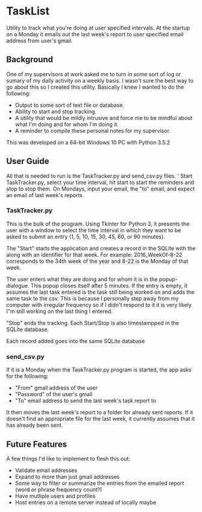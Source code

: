 # TaskList
Utility to track what you're doing at user specified intervals. At the startup on a Monday it emails out the last week's report to user specified email address from user's gmail.

## Background
One of my supervisors at work asked me to turn in some sort of log or sumary of my daily activity on a weekly basis. I wasn't sure the best way to go about this so I created this utility. Basically I knew I wanted to do the following:
* Output to some sort of text file or database.
* Ability to start and stop tracking.
* A utility that would be mildly intrusive and force me to be mindful about what I'm doing and for whom I'm doing it.
* A reminder to compile these personal notes for my supervisor. 

This was developed on a 64-bit Windows 10 PC with Python 3.5.2

## User Guide
All that is needed to run is the TaskTracker.py and send_csv.py files. 
'
Start TaskTracker.py, select your time interval, hit start to start the reminders and stop to stop them. On Mondays, input your email, the "to" email, and expect an email of last week's reports.

### TaskTracker.py
This is the bulk of the program. Using Tkinter for Python 3, it presents the user with a window to select the time interval in which they want to be asked to submit an entry (1, 5, 10, 15, 30, 45, 60, or 90 minutes). 

The "Start" starts the application and creates a record in the SQLite with the along with an identifier for that week. For example: 2016_WeekOf-8-22 corresponds to the 34th week of the year and 8-22 is the Monday of that week.

The user enters what they are doing and for whom it is in the popup-dialogue. This popup closes itself after 5 minutes. If the entry is empty, it assumes the last task entered is the task still being worked on and adds the same task to the csv. This is because I personally step away from my computer with irregular frequency so if I didn't respond to it it is very likely I"m still working on the last thing I entered.

"Stop" ends the tracking. Each Start/Stop is also timestampped in the SQLite database.

Each record added goes into the same SQLite database
### send_csv.py
If it is a Monday when the TaskTracker.py program is started, the app asks for the following:
* "From" gmail address of the user
* "Password" of the user's gmail
* "To" email address to send the last week's task report to

It then moves the last week's report to a folder for already sent reports. If it doesn't find an appropriate file for the last week, it currently assumes that it has already been sent. 

## Future Features
A few things I'd like to implement to flesh this out:
* Validate email addresses
* Expand to more than just gmail addresses
* Some way to filter or summarize the entries from the emailed report (word or phrase frequency count?)
* Have mutliple users and profiles
* Host entries on a remote server instead of locally maybe
